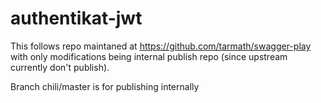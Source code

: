 authentikat-jwt
===============

This follows repo maintaned at https://github.com/tarmath/swagger-play with only modifications being internal publish repo (since upstream currently don't publish).


Branch chili/master is for publishing internally

